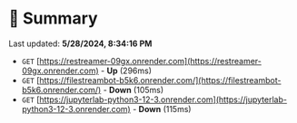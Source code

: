 # 📖 Summary
Last updated: **5/28/2024, 8:34:16 PM**

- `GET` [https://restreamer-09gx.onrender.com](https://restreamer-09gx.onrender.com) - **Up** (296ms)
- `GET` [https://filestreambot-b5k6.onrender.com/](https://filestreambot-b5k6.onrender.com/) - **Down** (105ms)
- `GET` [https://jupyterlab-python3-12-3.onrender.com](https://jupyterlab-python3-12-3.onrender.com) - **Down** (115ms)
